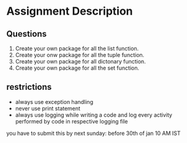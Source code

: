 # Assignment Description

## Questions
1. Create your own package for all the list function.
2. Create your onw package for all the tuple function.
3. Create your own package for all dictonary function.
4. Create your own package for all the set function.

## restrictions
* always use exception handling
* never use print statement
* always use logging while writing a code and log every activity performed by code in respective logging file

you have to submit this by next sunday: before 30th of jan 10 AM IST